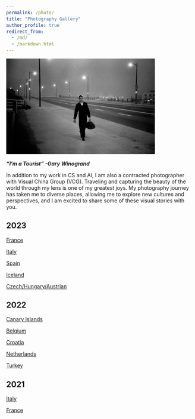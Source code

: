 ```yaml
---
permalink: /photo/
title: "Photography Gallery"
author_profile: true
redirect_from: 
  - /md/
  - /markdown.html
---
```


<img src='/images/photo1.jpg' width='400'>

***“I’m a Tourist” -Gary Winogrand***

In addition to my work in CS and AI, I am also a contracted photographer with Visual China Group (VCG). Traveling and capturing the beauty of the world through my lens is one of my greatest joys. My photography journey has taken me to diverse places, allowing me to explore new cultures and perspectives, and I am excited to share some of these visual stories with you.


## 2023
[France]()

[Italy]()

[Spain]()

[Iceland]()

[Czech/Hungary/Austrian]()


## 2022
[Canary Islands]()

[Belgium]()

[Croatia]()

[Netherlands]()

[Turkey]()

## 2021
[Italy]()

[France]()


